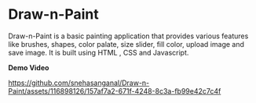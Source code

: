 # Draw-n-Paint

Draw-n-Paint is a basic painting application that provides various features like brushes, shapes, color palate, size slider, fill color, upload image and save image.
It is built using HTML , CSS and Javascript.

**Demo Video**


https://github.com/snehasanganal/Draw-n-Paint/assets/116898126/157af7a2-671f-4248-8c3a-fb99e42c7c4f

